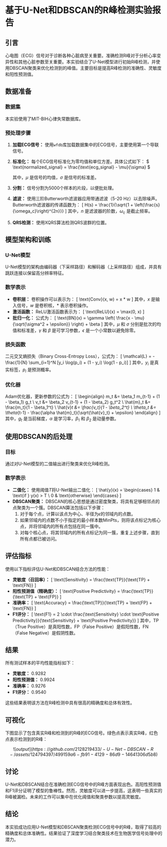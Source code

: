 # 基于U-Net和DBSCAN的R峰检测实验报告

## 引言
心电图（ECG）信号对于诊断各种心脏病至关重要。准确检测R峰对于分析心率变异性和其他心脏参数至关重要。本实验结合了U-Net模型进行初始R峰检测，并使用DBSCAN聚类来优化检测到的峰值。主要目标是提高R峰检测的准确性、灵敏度和阳性预测值。

## 数据准备
### 数据集
本实验使用了MIT-BIH心律失常数据库。

### 预处理步骤
1. **加载ECG信号：** 使用`wfdb`库加载数据集中的ECG信号，主要使用第一个导联信号。
2. **标准化：** 每个ECG信号标准化为零均值和单位方差。具体公式如下：
$
\text{normalized\_signal} = \frac{\text{ecg\_signal} - \mu}{\sigma}
$

   其中，$\mu$ 是信号的均值，$\sigma$ 是信号的标准差。
3. **分割：** 信号分割为5000个样本的片段，以便批处理。
4. **滤波：** 使用三阶Butterworth滤波器应用带通滤波（5-20 Hz）以去除噪声。Butterworth滤波器的传递函数为：
   \[
   H(s) = \frac{1}{\sqrt{1 + \left(\frac{s}{\omega_c}\right)^{2n}}}
   \]
   其中，$n$ 是滤波器的阶数，$\omega_c$ 是截止频率。
5. **QRS检测：** 使用XQRS算法检测QRS波群的位置。

## 模型架构和训练
### U-Net模型
U-Net模型的架构由编码器（下采样路径）和解码器（上采样路径）组成，并具有跳跃连接以保留高分辨率特征。

### 数学表示
- **卷积层：** 卷积操作可以表示为：
  \[
  \text{Conv}(x, w) = x * w
  \]
  其中，$x$ 是输入信号，$w$ 是卷积核，$*$ 表示卷积操作。
- **激活函数：** ReLU激活函数表示为：
  \[
  \text{ReLU}(x) = \max(0, x)
  \]
- **批归一化：** 公式为：
  \[
  \text{BN}(x) = \gamma \left( \frac{x - \mu}{\sqrt{\sigma^2 + \epsilon}} \right) + \beta
  \]
  其中，$\mu$ 和 $\sigma$ 分别是批次的均值和标准差，$\gamma$ 和 $\beta$ 是可学习参数，$\epsilon$ 是一个小常数以避免除零。

### 损失函数
二元交叉熵损失（Binary Cross-Entropy Loss），公式为：
\[
\mathcal{L} = -\frac{1}{N} \sum_{i=1}^N [y_i \log(p_i) + (1 - y_i) \log(1 - p_i)]
\]
其中，$y_i$ 是真实标签，$p_i$ 是预测概率。

### 优化器
Adam优化器，更新参数的公式为：
\[
\begin{align}
m_t &= \beta_1 m_{t-1} + (1 - \beta_1) g_t \\
v_t &= \beta_2 v_{t-1} + (1 - \beta_2) g_t^2 \\
\hat{m}_t &= \frac{m_t}{1 - \beta_1^t} \\
\hat{v}_t &= \frac{v_t}{1 - \beta_2^t} \\
\theta_t &= \theta_{t-1} - \frac{\alpha \hat{m}_t}{\sqrt{\hat{v}_t} + \epsilon}
\end{align}
\]
其中，$g_t$ 是当前梯度，$\alpha$ 是学习率，$\beta_1$ 和 $\beta_2$ 是动量参数。

## 使用DBSCAN的后处理
### 目标
通过对U-Net模型的二值输出进行聚类来优化R峰检测。

### 数学表示
- **二值化：** 使用阈值$T$将U-Net输出二值化：
  \[
  \hat{y}(x) = \begin{cases} 
  1 & \text{if } y(x) > T \\
  0 & \text{otherwise}
  \end{cases}
  \]
- **DBSCAN聚类：** DBSCAN的核心思想是通过密度聚类，将具有足够相邻点的点聚类为一个簇。DBSCAN算法包括以下步骤：
  1. 对于每个点，计算以该点为中心、半径为$\epsilon$的邻域内的点数。
  2. 如果邻域内的点数不小于指定的最小样本数MinPts，则将该点标记为核心点，并将邻域内的所有点包括在同一簇中。
  3. 对每个核心点，将其邻域内的所有点标记为同一簇，重复上述步骤，直到所有点都已被访问。

## 评估指标
使用以下指标评估U-Net和DBSCAN结合方法的性能：
- **灵敏度（召回率）：**
  \[
  \text{Sensitivity} = \frac{\text{TP}}{\text{TP} + \text{FN}}
  \]
- **阳性预测值（精确度）：**
  \[
  \text{Positive Predictivity} = \frac{\text{TP}}{\text{TP} + \text{FP}}
  \]
- **准确率：**
  \[
  \text{Accuracy} = \frac{\text{TP}}{\text{TP} + \text{FP} + \text{FN}}
  \]
- **F1评分：**
  \[
  \text{F1} = 2 \cdot \frac{\text{Sensitivity} \cdot \text{Positive Predictivity}}{\text{Sensitivity} + \text{Positive Predictivity}}
  \]
其中，TP（True Positive）是真阳性数，FP（False Positive）是假阳性数，FN（False Negative）是假阴性数。

## 结果
所有测试样本的平均性能指标如下：
- **灵敏度：** 0.9282
- **阳性预测值：** 0.9924
- **准确率：** 0.9276
- **F1评分：** 0.9540

这些结果表明该方法在R峰检测中具有很高的精确度和总体有效性。

## 可视化
下图显示了包含真实R峰和检测到的R峰的ECG信号。绿色点表示真实R峰，红色点表示检测到的R峰：

$$![output](https://github.com/2128219433/-U-Net-DBSCAN-R-/assets/124794397/499159a6-fb91-4129-86d9-14641306d5b8)$$

## 讨论
U-Net和DBSCAN结合在准确检测ECG信号中的R峰方面表现出色。高阳性预测值和F1评分证明了模型的鲁棒性。然而，灵敏度可以进一步提高，这表明一些真实的R峰被漏检。未来的工作可以集中在优化阈值和聚类参数以提高灵敏度。

## 结论
本实验成功应用U-Net模型和DBSCAN聚类检测ECG信号中的R峰，取得了较高的精确度和总体准确性。结果验证了深度学习结合聚类技术在生物医学信号处理中的潜力。
